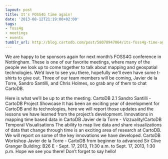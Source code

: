 ```yaml
---
layout: post
title: It's FOSS4G time again!
date: '2013-08-12T21:19:00+02:00'
tags:
- foss4g
- meetings
- events
tumblr_url: http://blog.cartodb.com/post/58078947064/its-foss4g-time-again
---
```

We are happy to be sponsors again for next month’s FOSS4G conference in Nottingham. These is one of our favorite meetings, where many of the people we look up to come together to talk about mapping and geospatial technologies. We’d love to see you there, hopefully we’ll even have some t-shirts to give out. Three of our team members will be coming, Javier de la Torre, Sandro Santilli, and Chris Holmes, so grab any of them to chat CartoDB. 

Here is what we’ll be up to at the meeting.
CartoDB 2.1
Sandro Santilli - CartoDB Project Showcase
It has been an exciting year of development for CartoDB and its technologies, here we will report those updates and the lessons we have learned from the project’s development.
Innovations in mapping time based data in CartoDB
Javier de la Torre - Vizzuality/CartoDB Temporal Visualisations
The ability to map live data and share visualizations of data that change through time is an exciting area of research at CartoDB. We will report on some of the key innovations we have developed.
CartoDB Workshop
Javier de la Torre - CartoDB from beginner to advanced
Sir Clive Granger Building: B26 E - Sept. 17, 2013, 11:30 a.m. to Sept. 17, 2013, 1:30 p.m.
Hope we see you there! Don’t forget to say hello! 
